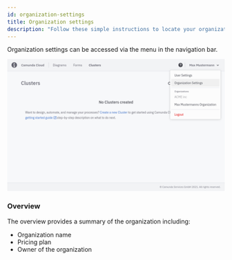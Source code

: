 ```yaml
---
id: organization-settings
title: Organization settings
description: "Follow these simple instructions to locate your organization settings."
---
```


Organization settings can be accessed via the menu in the navigation bar.

![avatar-menue](./img/avatar-menue.png)

### Overview

The overview provides a summary of the organization including:

- Organization name
- Pricing plan
- Owner of the organization
